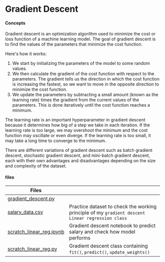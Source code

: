 # Gradient Descent

#### Concepts
Gradient descent is an optimization algorithm used to minimize the cost or loss function of a machine learning model. The goal of gradient descent is to find the values of the parameters that minimize the cost function.

Here's how it works:

1. We start by initializing the parameters of the model to some random values.
2. We then calculate the gradient of the cost function with respect to the parameters. The gradient tells us the direction in which the cost function is increasing the fastest, so we want to move in the opposite direction to minimize the cost function.
3. We update the parameters by subtracting a small amount (known as the learning rate) times the gradient from the current values of the parameters. This is done iteratively until the cost function reaches a minimum.

The learning rate is an important hyperparameter in gradient descent because it determines how big of a step we take in each iteration. If the learning rate is too large, we may overshoot the minimum and the cost function may oscillate or even diverge. If the learning rate is too small, it may take a long time to converge to the minimum.

There are different variations of gradient descent such as batch gradient descent, stochastic gradient descent, and mini-batch gradient descent, each with their own advantages and disadvantages depending on the size and complexity of the dataset.

#### files
| Files | |
| ----- | ----- |
| [gradient_descent.py](https://github.com/Keshtech2002/Regression_ML_projects/blob/main/Gradient_Descent_Lin_Reg/gradient_descent.py) | |
| [salary_data.csv](https://github.com/Keshtech2002/Regression_ML_projects/blob/main/Gradient_Descent_Lin_Reg/salary_data.csv) | Practice dataset to check the working principle of my ```gradient descent Linear regression class``` |
| [scratch_linear_reg.ipynb](https://github.com/Keshtech2002/Regression_ML_projects/blob/main/Gradient_Descent_Lin_Reg/scratch_linear_reg.ipynb) | Gradient descent notebook to predict salary and check how model performs |
| [scratch_linear_reg.py](https://github.com/Keshtech2002/Regression_ML_projects/blob/main/Gradient_Descent_Lin_Reg/scratch_linear_reg.py) | Gradient descent class containing ```fit()```, ```predict()```, ```update_weights()``` |